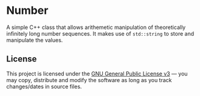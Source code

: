 # Number

A simple C++ class that allows arithemetic manipulation of theoretically infinitely long number sequences. It makes use of `std::string` to store and manipulate the values.

## License

This project is licensed under the [GNU General Public License v3](https://tldrlegal.com/license/gnu-general-public-license-v3-(gpl-3)) &#8212; you may copy, distribute and modify the software as long as you track changes/dates in source files.
